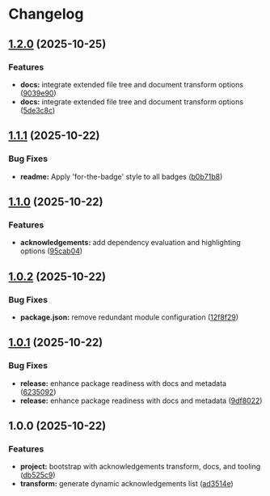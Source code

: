 # Changelog

## [1.2.0](https://github.com/ioncakephper/markdown-magic-transform-acknowledgements/compare/v1.1.1...v1.2.0) (2025-10-25)


### Features

* **docs:** integrate extended file tree and document transform options ([9039e90](https://github.com/ioncakephper/markdown-magic-transform-acknowledgements/commit/9039e9082caa9ba7022c278fb9aaed0f5904155f))
* **docs:** integrate extended file tree and document transform options ([5de3c8c](https://github.com/ioncakephper/markdown-magic-transform-acknowledgements/commit/5de3c8c4fb189003f09d6019277de4e9b6897fa5))

## [1.1.1](https://github.com/ioncakephper/markdown-magic-transform-acknowledgements/compare/v1.1.0...v1.1.1) (2025-10-22)


### Bug Fixes

* **readme:** Apply 'for-the-badge' style to all badges ([b0b71b8](https://github.com/ioncakephper/markdown-magic-transform-acknowledgements/commit/b0b71b8396eef40786c141d704f82224e362113a))

## [1.1.0](https://github.com/ioncakephper/markdown-magic-transform-acknowledgements/compare/v1.0.2...v1.1.0) (2025-10-22)

### Features

- **acknowledgements:** add dependency evaluation and highlighting options ([95cab04](https://github.com/ioncakephper/markdown-magic-transform-acknowledgements/commit/95cab04f4a9d571c865f503ca7492f5be3f33245))

## [1.0.2](https://github.com/ioncakephper/markdown-magic-transform-acknowledgements/compare/v1.0.1...v1.0.2) (2025-10-22)

### Bug Fixes

- **package.json:** remove redundant module configuration ([12f8f29](https://github.com/ioncakephper/markdown-magic-transform-acknowledgements/commit/12f8f299f5c1f203cb9371990d522288ac040358))

## [1.0.1](https://github.com/ioncakephper/markdown-magic-transform-acknowledgements/compare/v1.0.0...v1.0.1) (2025-10-22)

### Bug Fixes

- **release:** enhance package readiness with docs and metadata ([6235092](https://github.com/ioncakephper/markdown-magic-transform-acknowledgements/commit/623509276e8e52df97b987d9231436f6cef52df5))
- **release:** enhance package readiness with docs and metadata ([9df8022](https://github.com/ioncakephper/markdown-magic-transform-acknowledgements/commit/9df8022e7f321b349b23f394d69dd3682ca3f6b3))

## 1.0.0 (2025-10-22)

### Features

- **project:** bootstrap with acknowledgements transform, docs, and tooling ([db525c9](https://github.com/ioncakephper/markdown-magic-transform-acknowledgements/commit/db525c9c2da0f24aae3b0c47f0e9ac9cf328702d))
- **transform:** generate dynamic acknowledgements list ([ad3514e](https://github.com/ioncakephper/markdown-magic-transform-acknowledgements/commit/ad3514ed6a19408eb314e3e6b932de082788d61d))
